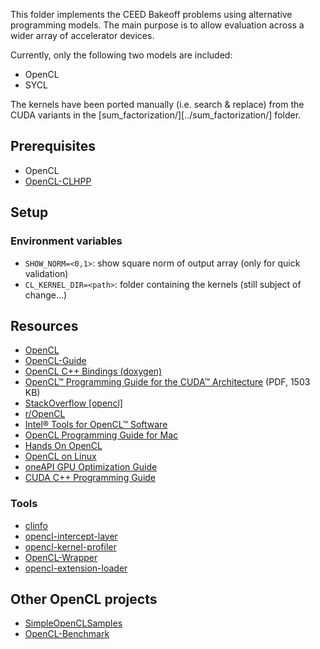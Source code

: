 This folder implements the CEED Bakeoff problems using alternative programming models.
The main purpose is to allow evaluation across a wider array of accelerator devices.

Currently, only the following two models are included:

- OpenCL
- SYCL

The kernels have been ported manually (i.e. search & replace) from the CUDA variants in the [sum_factorization/][../sum_factorization/] folder.

## Prerequisites

- OpenCL
- [OpenCL-CLHPP](https://github.com/KhronosGroup/OpenCL-CLHPP)

## Setup

### Environment variables

- `SHOW_NORM=<0,1>`: show square norm of output array (only for quick validation)
- `CL_KERNEL_DIR=<path>`: folder containing the kernels (still subject of change...)


## Resources

- [OpenCL](https://www.khronos.org/api/index_2017/opencl)
- [OpenCL-Guide](https://github.com/KhronosGroup/OpenCL-Guide)
- [OpenCL C++ Bindings (doxygen)](https://github.khronos.org/OpenCL-CLHPP/)
- [OpenCL™ Programming Guide for the CUDA™ Architecture](https://developer.download.nvidia.com/compute/DevZone/docs/html/OpenCL/doc/OpenCL_Programming_Guide.pdf) (PDF, 1503 KB)
- [StackOverflow [opencl]](https://stackoverflow.com/questions/tagged/opencl)
- [r/OpenCL](https://www.reddit.com/r/OpenCL/)
- [Intel® Tools for OpenCL™ Software](https://www.intel.com/content/www/us/en/developer/tools/opencl/overview.html)
- [OpenCL Programming Guide for Mac](https://developer.apple.com/library/archive/documentation/Performance/Conceptual/OpenCL_MacProgGuide/Introduction/Introduction.html)
- [Hands On OpenCL](https://handsonopencl.github.io/)
- [OpenCL on Linux](https://github.com/bashbaug/OpenCLPapers/blob/master/OpenCLOnLinux.asciidoc)
- [oneAPI GPU Optimization Guide](https://www.intel.com/content/www/us/en/docs/oneapi/optimization-guide-gpu/2025-2/overview.html)
- [CUDA C++ Programming Guide](https://docs.nvidia.com/cuda/cuda-c-programming-guide/)

### Tools

- [clinfo](https://github.com/Oblomov/clinfo)
- [opencl-intercept-layer](https://github.com/intel/opencl-intercept-layer)
- [opencl-kernel-profiler](https://github.com/rjodinchr/opencl-kernel-profiler)
- [OpenCL-Wrapper](https://github.com/ProjectPhysX/OpenCL-Wrapper)
- [opencl-extension-loader](https://github.com/bashbaug/opencl-extension-loader)

## Other OpenCL projects

- [SimpleOpenCLSamples](https://github.com/bashbaug/SimpleOpenCLSamples)
- [OpenCL-Benchmark](https://github.com/ProjectPhysX/OpenCL-Benchmark)
